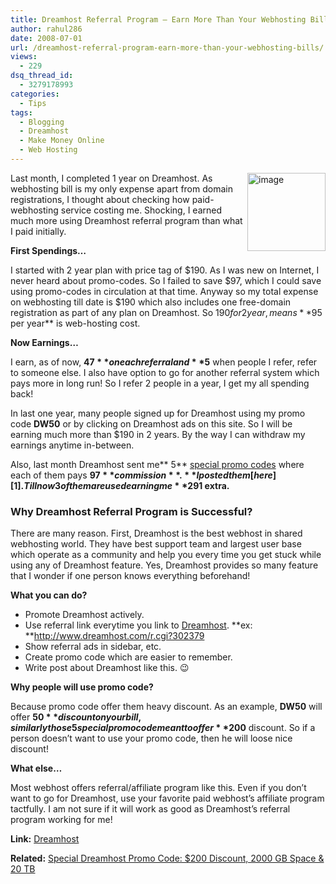 ```yaml
---
title: Dreamhost Referral Program – Earn More Than Your Webhosting Bills!
author: rahul286
date: 2008-07-01
url: /dreamhost-referral-program-earn-more-than-your-webhosting-bills/
views:
  - 229
dsq_thread_id:
  - 3279178993
categories:
  - Tips
tags:
  - Blogging
  - Dreamhost
  - Make Money Online
  - Web Hosting
---
```

</p> 

<a href="http://www.dreamhost.com/r.cgi?302379/hosting.html" onclick="_gaq.push(['_trackEvent', 'outbound-article', 'http://www.dreamhost.com/r.cgi?302379/hosting.html', '']);" ><img class="wp-image-54542" style="border-right: 0px;border-top: 0px;border-left: 0px;border-bottom: 0px" height="125" alt="image" src="http://cdn.devilsworkshop.org/files/2008/07/image2.png" width="125" align="right" border="0" /></a> Last month, I completed 1 year on Dreamhost. As webhosting bill is my only expense apart from domain registrations, I thought about checking how paid-webhosting service costing me. Shocking, I earned much more using Dreamhost referral program than what I paid initially.

**First Spendings…**

I started with 2 year plan with price tag of $190. As I was new on Internet, I never heard about promo-codes. So I failed to save $97, which I could save using promo-codes in circulation at that time. Anyway so my total expense on webhosting till date is $190 which also includes one free-domain registration as part of any plan on Dreamhost. So $190 for 2 year, means **$95 per year** is web-hosting cost. 

**Now Earnings…**

I earn, as of now, **$47** on each referral and **$5** when people I refer, refer to someone else. I also have option to go for another referral system which pays more in long run! So I refer 2 people in a year, I get my all spending back!

In last one year, many people signed up for Dreamhost using my promo code **DW50** or by clicking on Dreamhost ads on this site. So I will be earning much more than $190 in 2 years. By the way I can withdraw my earnings anytime in-between.

Also, last month Dreamhost sent me** 5** [special promo codes][1] where each of them pays **$97** commission**.** I posted them [here][1]. Till now 3 of them are used earning me **$291 extra.**

### Why Dreamhost Referral Program is Successful?

There are many reason. First, Dreamhost is the best webhost in shared webhosting world. They have best support team and largest user base which operate as a community and help you every time you get stuck while using any of Dreamhost feature. Yes, Dreamhost provides so many feature that I wonder if one person knows everything beforehand!

**What you can do?**

  * Promote Dreamhost actively.
  * Use referral link everytime you link to <a href="http://www.dreamhost.com/r.cgi?302379" onclick="_gaq.push(['_trackEvent', 'outbound-article', 'http://www.dreamhost.com/r.cgi?302379', 'Dreamhost']);" >Dreamhost</a>. **ex: **<a href="http://www.dreamhost.com/r.cgi?302379" onclick="_gaq.push(['_trackEvent', 'outbound-article', 'http://www.dreamhost.com/r.cgi?302379', 'http://www.dreamhost.com/r.cgi?302379']);" title="http://www.dreamhost.com/r.cgi?302379">http://www.dreamhost.com/r.cgi?302379</a>
  * Show referral ads in sidebar, etc.
  * Create promo code which are easier to remember.
  * Write post about Dreamhost like this. 😉

**Why people will use promo code?**

Because promo code offer them heavy discount. As an example, **DW50** will offer **$50** discount on your bill, similarly those 5 special promo code meant to offer **$200** discount. So if a person doesn’t want to use your promo code, then he will loose nice discount!

**What else…**

Most webhost offers referral/affiliate program like this. Even if you don’t want to go for Dreamhost, use your favorite paid webhost&#8217;s affiliate program tactfully. I am not sure if it will work as good as Dreamhost’s referral program working for me!</p> </p> </p> </p> 

**Link:** <a href="http://www.dreamhost.com/r.cgi?302379/hosting.html" onclick="_gaq.push(['_trackEvent', 'outbound-article', 'http://www.dreamhost.com/r.cgi?302379/hosting.html', 'Dreamhost']);" >Dreamhost</a>

**Related:** [Special Dreamhost Promo Code: $200 Discount, 2000 GB Space & 20 TB][1]

 [1]: http://devilsworkshop.org/2008/06/16/special-dreamhost-promo-code-200-discount-2000-gb-space-20-tb-bandwidth/

